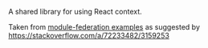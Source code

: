 A shared library for using React context.

Taken from [module-federation examples](https://github.com/module-federation/module-federation-examples/blob/master/shared-context/shared-library/)
as suggested by https://stackoverflow.com/a/72233482/3159253
